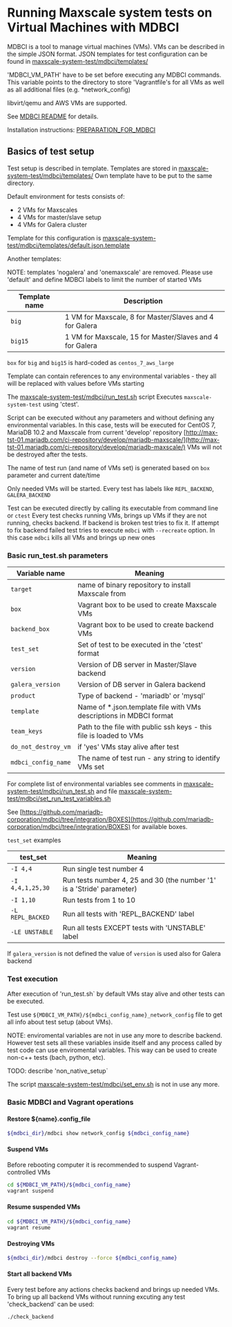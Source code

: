 # Running Maxscale system tests on Virtual Machines with MDBCI

MDBCI is a tool to manage virtual machines (VMs).
VMs can be described in the simple JSON format.
JSON templates for test configuration can be found in
[maxscale-system-test/mdbci/templates/](templates/)

'MDBCI_VM_PATH' have to be set before executing any MDBCI commands.
This variable points to the directory to store 'Vagrantfile's
for all VMs as well as all additional files (e.g. *network_config)

libvirt/qemu and AWS VMs are supported.

See [MDBCI README](https://github.com/mariadb-corporation/mdbci#mariadb-continuous-integration-infrastructure-mdbci) for details.

Installation instructions: [PREPARATION_FOR_MDBCI](https://github.com/mariadb-corporation/mdbci/blob/integration/PREPARATION_FOR_MDBCI.md)

## Basics of test setup

Test setup is described in template. Templates are stored in
[maxscale-system-test/mdbci/templates/](templates/)
Own template have to be put to the same directory.

Default environment for tests consists of:
* 2 VMs for Maxscales
* 4 VMs for master/slave setup
* 4 VMs for Galera cluster

Template for this configuration is
[maxscale-system-test/mdbci/templates/default.json.template](templates/default.json.template)

Another templates:

NOTE: templates 'nogalera' and 'onemaxscale' are removed. Please use 'default' and define MDBCI labels to limit the
number of started VMs

Template name|Description
---|---
 ```big``` |1 VM for Maxscale, 8 for Master/Slaves and 4 for Galera|
 ```big15``` |1 VM for Maxscale, 15 for Master/Slaves and 4 for Galera|

```box``` for ```big``` and ```big15``` is hard-coded as ```centos_7_aws_large```

Template can contain references to any environmental variables - they all
will be replaced with values before VMs starting

The [maxscale-system-test/mdbci/run_test.sh](run_test.sh) script
Executes ```maxscale-system-test``` using 'ctest'.

Script can be executed without any parameters and without defining any
environmental variables.
In this case, tests will be executed for CentOS 7, MariaDB 10.2 and
Maxscale from current 'develop' repository
[http://max-tst-01.mariadb.com/ci-repository/develop/mariadb-maxscale/](http://max-tst-01.mariadb.com/ci-repository/develop/mariadb-maxscale/)
VMs will not be destroyed after the tests.

The name of test run (and name of VMs set) is generated based on ```box``` parameter
and current date/time

Only needed VMs will be started. Every test has labels like ```REPL_BACKEND```,
```GALERA_BACKEND```

Test can be executed directly by calling its executable from command line or ```ctest```
Every test checks running VMs, brings up VMs if they are not running, checks backend.
If backend is broken test tries to fix it. If attempt to fix backend failed test tries
to execute ```mdbci``` with ```--recreate``` option. In this case ```mdbci``` kills all VMs and
brings up new ones

### Basic run_test.sh parameters

Variable name|Meaning
---|---
```target``` |name of binary repository to install Maxscale from|
```box``` |Vagrant box to be used to create Maxscale VMs |
```backend_box``` |Vagrant box to be used to create backend VMs |
```test_set``` |Set of test to be executed in the 'ctest' format|
```version```|Version of DB server in Master/Slave backend|
```galera_version```|Version of DB server in Galera backend|
```product```|Type of backend - 'mariadb' or 'mysql'|
```template```|Name of *.json.template file with VMs descriptions in MDBCI format|
```team_keys```|Path to the file with public ssh keys - this file is loaded to VMs|
```do_not_destroy_vm```|if 'yes' VMs stay alive after test|
```mdbci_config_name```|The name of test run - any string to identify VMs set|


For complete list of environmental variables see comments in
[maxscale-system-test/mdbci/run_test.sh](run_test.sh)
and file [maxscale-system-test/mdbci/set_run_test_variables.sh](set_run_test_variables.sh)

See [https://github.com/mariadb-corporation/mdbci/tree/integration/BOXES](https://github.com/mariadb-corporation/mdbci/tree/integration/BOXES)
for available boxes.

```test_set``` examples

test_set|Meaning
---|---
```-I 4,4```|Run single test number 4|
```-I 4,4,1,25,30```|Run tests number 4, 25 and 30 (the number '1' is a 'Stride' parameter)|
```-I 1,10```|Run tests from 1 to 10|
```-L REPL_BACKED```|Run all tests with 'REPL_BACKEND' label|
```-LE UNSTABLE```|Run all tests EXCEPT tests with 'UNSTABLE' label|

If ```galera_version``` is not defined the value of ```version``` is used also for Galera backend

### Test execution

After execution of 'run_test.sh` by default VMs stay alive and other tests can be executed.

Test use ```${MDBCI_VM_PATH}/${mdbci_config_name}_network_config``` file to get all info about test setup (about VMs).

NOTE: enviromental variables are not in use any more to describe backend. However test sets all these variables inside itself 
and any process called by test code can use enviromental variables. This way can be used to create non-c++ tests (bach, python, etc).

TODO: describe 'non_native_setup`

The script [maxscale-system-test/mdbci/set_env.sh](set_env.sh) is not in use any more.


### Basic MDBCI and Vagrant operations

#### Restore ${name}.config_file

```bash
${mdbci_dir}/mdbci show network_config ${mdbci_config_name}
```

#### Suspend VMs

Before rebooting computer it is recommended to suspend
Vagrant-controlled VMs

```bash
cd ${MDBCI_VM_PATH}/${mdbci_config_name}
vagrant suspend
```

#### Resume suspended VMs

```bash
cd ${MDBCI_VM_PATH}/${mdbci_config_name}
vagrant resume
```

#### Destroying VMs

```bash
${mdbci_dir}/mdbci destroy --force ${mdbci_config_name}
```

#### Start all backend VMs

Every test before any actions checks backend and brings up needed VMs.
To bring up all backend VMs without running excuting any test 'check_backend' can be used:

```bash
./check_backend
```

